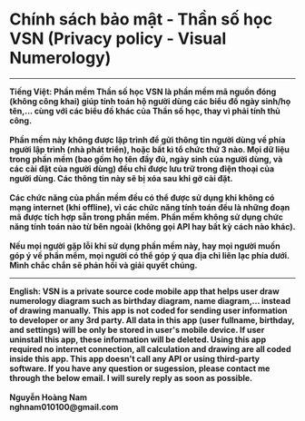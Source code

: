 # Chính sách bảo mật - Thần số học VSN (Privacy policy - Visual Numerology)

<hr>
<b>Tiếng Việt<b>:
Phần mềm Thần số học VSN là phần mềm mã nguồn đóng (không công khai) giúp tính toán hộ người dùng các biểu đồ ngày sinh/họ tên,... cùng với các biểu đồ khác của Thần số học, thay vì phải tính thủ công.<br><br>
Phần mềm này <b>không</b> được lập trình để gửi thông tin người dùng về phía người lập trình (nhà phát triển), hoặc bất kì tổ chức thứ 3 nào. Mọi dữ liệu trong phần mềm (bao gồm họ tên đầy đủ, ngày sinh của người dùng, và các cài đặt của người dùng) đều chỉ được lưu trữ trong điện thoại của người dùng. Các thông tin này sẽ bị xóa sau khi gỡ cài đặt.<br><br>
Các chức năng của phần mềm đều có thể được sử dụng khi không có mạng internet (khi offline), vì các chức năng tính toán đều là những đoạn mã được tích hợp sẵn trong phần mềm. Phần mềm không sử dụng chức năng tính toán nào từ bên ngoài (không gọi API hay bất kỳ cách nào khác).<br><br>
Nếu mọi người gặp lỗi khi sử dụng phần mềm này, hay mọi người muốn góp ý về phần mềm, mọi người có thể góp ý qua địa chỉ liên lạc phía dưới. Mình chắc chắn sẽ phản hồi và giải quyết chúng.
<hr>
<b>English<b>:
VSN is a private source code mobile app that helps user draw numerology diagram such as birthday diagram, name diagram,... instead of drawing manually.
This app is not coded for sending user information to developer or any 3rd party. All data in this app (user fullname, birthday, and settings) will be only be stored in user's mobile device. If user uninstall this app, these information will be deleted.
Using this app required no internet connection, all calculation and drawing are all coded inside this app. This app doesn't call any API or using third-party software.
If you have any question or sugession, please contact me through the below email. I will surely reply as soon as possible.
<br><br>
Nguyễn Hoàng Nam<br>
nghnam010100@gmail.com
